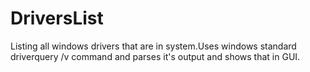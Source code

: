 # DriversList
Listing all windows drivers that are in system.Uses windows standard driverquery /v command and parses it's output and shows that in GUI.
